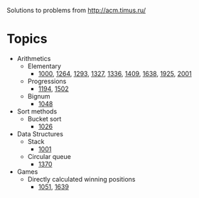 Solutions to problems from http://acm.timus.ru/

# Topics

* Arithmetics
  * Elementary
    * [1000](http://acm.timus.ru/problem.aspx?space=1&num=1000),
			[1264](http://acm.timus.ru/problem.aspx?space=1&num=1264),
			[1293](http://acm.timus.ru/problem.aspx?space=1&num=1293),
			[1327](http://acm.timus.ru/problem.aspx?space=1&num=1327),
			[1336](http://acm.timus.ru/problem.aspx?space=1&num=1336),
			[1409](http://acm.timus.ru/problem.aspx?space=1&num=1409),
			[1638](http://acm.timus.ru/problem.aspx?space=1&num=1638),
			[1925](http://acm.timus.ru/problem.aspx?space=1&num=1925),
			[2001](http://acm.timus.ru/problem.aspx?space=1&num=2001)
  * Progressions
    * [1194](http://acm.timus.ru/problem.aspx?space=1&num=1194),
			[1502](http://acm.timus.ru/problem.aspx?space=1&num=1502)
  * Bignum
    * [1048](http://acm.timus.ru/problem.aspx?space=1&num=1048)
* Sort methods
  * Bucket sort
    * [1026](http://acm.timus.ru/problem.aspx?space=1&num=1026)
* Data Structures
  * Stack
    * [1001](http://acm.timus.ru/problem.aspx?space=1&num=1001)
  * Circular queue
    * [1370](http://acm.timus.ru/problem.aspx?space=1&num=1370)
* Games
	* Directly calculated winning positions
		* [1051](http://acm.timus.ru/problem.aspx?space=1&num=1051),
			[1639](http://acm.timus.ru/problem.aspx?space=1&num=1639)